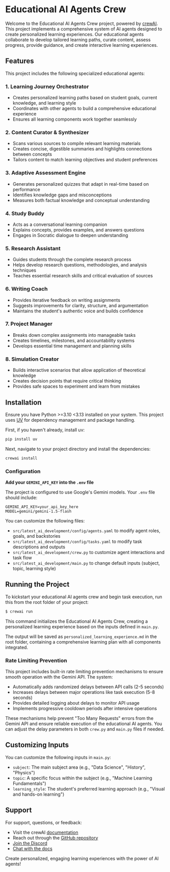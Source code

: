 # Educational AI Agents Crew

Welcome to the Educational AI Agents Crew project, powered by [crewAI](https://crewai.com). This project implements a comprehensive system of AI agents designed to create personalized learning experiences. Our educational agents collaborate to develop tailored learning paths, curate content, assess progress, provide guidance, and create interactive learning experiences.

## Features

This project includes the following specialized educational agents:

### 1. Learning Journey Orchestrator

- Creates personalized learning paths based on student goals, current knowledge, and learning style
- Coordinates with other agents to build a comprehensive educational experience
- Ensures all learning components work together seamlessly

### 2. Content Curator & Synthesizer

- Scans various sources to compile relevant learning materials
- Creates concise, digestible summaries and highlights connections between concepts
- Tailors content to match learning objectives and student preferences

### 3. Adaptive Assessment Engine

- Generates personalized quizzes that adapt in real-time based on performance
- Identifies knowledge gaps and misconceptions
- Measures both factual knowledge and conceptual understanding

### 4. Study Buddy

- Acts as a conversational learning companion
- Explains concepts, provides examples, and answers questions
- Engages in Socratic dialogue to deepen understanding

### 5. Research Assistant

- Guides students through the complete research process
- Helps develop research questions, methodologies, and analysis techniques
- Teaches essential research skills and critical evaluation of sources

### 6. Writing Coach

- Provides iterative feedback on writing assignments
- Suggests improvements for clarity, structure, and argumentation
- Maintains the student's authentic voice and builds confidence

### 7. Project Manager

- Breaks down complex assignments into manageable tasks
- Creates timelines, milestones, and accountability systems
- Develops essential time management and planning skills

### 8. Simulation Creator

- Builds interactive scenarios that allow application of theoretical knowledge
- Creates decision points that require critical thinking
- Provides safe spaces to experiment and learn from mistakes

## Installation

Ensure you have Python >=3.10 <3.13 installed on your system. This project uses [UV](https://docs.astral.sh/uv/) for dependency management and package handling.

First, if you haven't already, install uv:

```bash
pip install uv
```

Next, navigate to your project directory and install the dependencies:

```bash
crewai install
```

### Configuration

**Add your `GEMINI_API_KEY` into the `.env` file**

The project is configured to use Google's Gemini models. Your `.env` file should include:

```
GEMINI_API_KEY=your_api_key_here
MODEL=gemini/gemini-1.5-flash
```

You can customize the following files:

- `src/latest_ai_development/config/agents.yaml` to modify agent roles, goals, and backstories
- `src/latest_ai_development/config/tasks.yaml` to modify task descriptions and outputs
- `src/latest_ai_development/crew.py` to customize agent interactions and task flow
- `src/latest_ai_development/main.py` to change default inputs (subject, topic, learning style)

## Running the Project

To kickstart your educational AI agents crew and begin task execution, run this from the root folder of your project:

```bash
$ crewai run
```

This command initializes the Educational AI Agents Crew, creating a personalized learning experience based on the inputs defined in `main.py`.

The output will be saved as `personalized_learning_experience.md` in the root folder, containing a comprehensive learning plan with all components integrated.

### Rate Limiting Prevention

This project includes built-in rate limiting prevention mechanisms to ensure smooth operation with the Gemini API. The system:

- Automatically adds randomized delays between API calls (2-5 seconds)
- Increases delays between major operations like task execution (5-8 seconds)
- Provides detailed logging about delays to monitor API usage
- Implements progressive cooldown periods after intensive operations

These mechanisms help prevent "Too Many Requests" errors from the Gemini API and ensure reliable execution of the educational AI agents. You can adjust the delay parameters in both `crew.py` and `main.py` files if needed.

## Customizing Inputs

You can customize the following inputs in `main.py`:

- `subject`: The main subject area (e.g., "Data Science", "History", "Physics")
- `topic`: A specific focus within the subject (e.g., "Machine Learning Fundamentals")
- `learning_style`: The student's preferred learning approach (e.g., "Visual and hands-on learning")

## Support

For support, questions, or feedback:

- Visit the crewAI [documentation](https://docs.crewai.com)
- Reach out through the [GitHub repository](https://github.com/joaomdmoura/crewai)
- [Join the Discord](https://discord.com/invite/X4JWnZnxPb)
- [Chat with the docs](https://chatg.pt/DWjSBZn)

Create personalized, engaging learning experiences with the power of AI agents!
